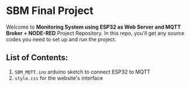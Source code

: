 # SBM Final Project

Welcome to **Monitoring System using ESP32 as Web Server and MQTT Broker + NODE-RED** Project Repository.
In this repo, you'll get any source codes you need to set up and run the project.


## List of Contents:

1. `SBM_MQTT.ino` arduino sketch to connect ESP32 to MQTT
2. `style.css` for the website's interface
